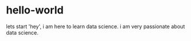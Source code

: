 # hello-world
lets start
'hey', i am here to learn data science. i am very passionate about data science.

